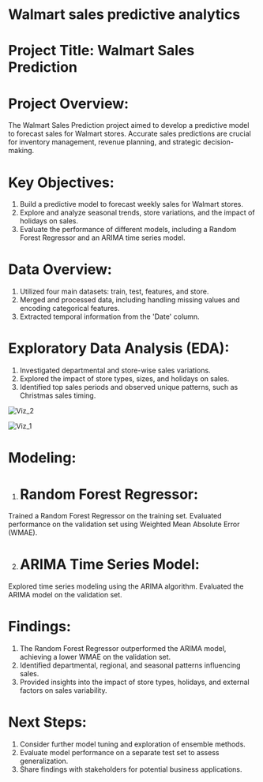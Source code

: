 # Walmart sales predictive analytics

# Project Title: Walmart Sales Prediction

# Project Overview:
The Walmart Sales Prediction project aimed to develop a predictive model to forecast sales for Walmart stores. Accurate sales predictions are crucial for inventory management, revenue planning, and strategic decision-making.

# Key Objectives:

1. Build a predictive model to forecast weekly sales for Walmart stores.
2. Explore and analyze seasonal trends, store variations, and the impact of holidays on sales.
3. Evaluate the performance of different models, including a Random Forest Regressor and an ARIMA time series model.

# Data Overview:

1. Utilized four main datasets: train, test, features, and store.
2. Merged and processed data, including handling missing values and encoding categorical features.
3. Extracted temporal information from the 'Date' column.

# Exploratory Data Analysis (EDA):

1. Investigated departmental and store-wise sales variations.
3. Explored the impact of store types, sizes, and holidays on sales.
4. Identified top sales periods and observed unique patterns, such as Christmas sales timing.

   
![Viz_2](https://github.com/coder-brunette/walmart_sales_predictive_analytics/assets/25826647/16c2a20e-feb1-4005-b3a2-f8d270161604)


![Viz_1](https://github.com/coder-brunette/walmart_sales_predictive_analytics/assets/25826647/21ed1bbc-7ac7-43da-9c64-6b0363761051)

# Modeling:

1. # Random Forest Regressor:
Trained a Random Forest Regressor on the training set.
Evaluated performance on the validation set using Weighted Mean Absolute Error (WMAE).

2. # ARIMA Time Series Model:
Explored time series modeling using the ARIMA algorithm.
Evaluated the ARIMA model on the validation set.

# Findings:

1. The Random Forest Regressor outperformed the ARIMA model, achieving a lower WMAE on the validation set.
2. Identified departmental, regional, and seasonal patterns influencing sales.
3. Provided insights into the impact of store types, holidays, and external factors on sales variability.

# Next Steps:

1. Consider further model tuning and exploration of ensemble methods.
2. Evaluate model performance on a separate test set to assess generalization.
3. Share findings with stakeholders for potential business applications.
